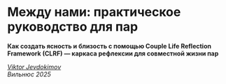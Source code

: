 # Между нами: практическое руководство для пар

**Как создать ясность и близость с помощью Couple Life Reflection Framework (CLRF) — каркаса рефлексии для совместной жизни пар**

_[Viktor Jevdokimov](https://www.linkedin.com/in/viktor-jevdokimov)_<br/>
_Вильнюс 2025_

